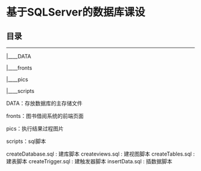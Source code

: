 # 基于SQLServer的数据库课设

## 目录

---

|____DATA

|____fronts

|____pics

|____scripts

DATA：存放数据库的主存储文件

fronts：图书借阅系统的前端页面

pics：执行结果过程图片

scripts：sql脚本

createDatabase.sql : 建库脚本
createviews.sql    : 建视图脚本
createTables.sql   : 建表脚本
createTrigger.sql  : 建触发器脚本
insertData.sql     : 插数据脚本
